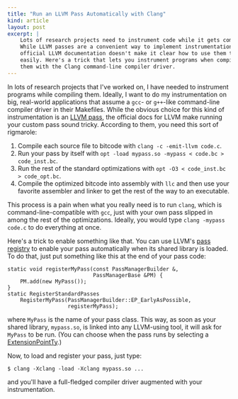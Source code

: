 ```yaml
---
title: "Run an LLVM Pass Automatically with Clang"
kind: article
layout: post
excerpt: |
    Lots of research projects need to instrument code while it gets compiled.
    While LLVM passes are a convenient way to implement instrumentation, the
    official LLVM documentation doesn't make it clear how to use them that way
    easily. Here's a trick that lets you instrument programs when compiling
    them with the Clang command-line compiler driver.
---
```


In lots of research projects that I've worked on, I have needed to instrument programs while compiling them. Ideally, I want to do my instrumentation on big, real-world applications that assume a `gcc`- or `g++`-like command-line compiler driver in their Makefiles. While the obvious choice for this kind of instrumentation is an [LLVM pass][], the official docs for LLVM make running your custom pass sound tricky. According to them, you need this sort of rigmarole:

1. Compile each source file to bitcode with `clang -c -emit-llvm code.c`.
2. Run your pass by itself with `opt -load mypass.so -mypass < code.bc > code_inst.bc`.
3. Run the rest of the standard optimizations with `opt -O3 < code_inst.bc > code_opt.bc`.
4. Compile the optimized bitcode into assembly with `llc` and then use your favorite assembler and linker to get the rest of the way to an executable.

This process is a pain when what you really need is to run `clang`, which is command-line-compatible with `gcc`, just with your own pass slipped in among the rest of the optimizations. Ideally, you would type `clang -mypass code.c` to do everything at once.

Here's a trick to enable something like that. You can use LLVM's [pass registry][] to enable your pass automatically when its shared library is loaded. To do that, just put something like this at the end of your pass code:

    static void registerMyPass(const PassManagerBuilder &,
                               PassManagerBase &PM) {
        PM.add(new MyPass());
    }
    static RegisterStandardPasses
        RegisterMyPass(PassManagerBuilder::EP_EarlyAsPossible,
                       registerMyPass);

where `MyPass` is the name of your pass class. This way, as soon as your shared library, `mypass.so`, is linked into any LLVM-using tool, it will ask for `MyPass` to be run. (You can choose when the pass runs by selecting a [ExtensionPointTy][].)

Now, to load and register your pass, just type:

    $ clang -Xclang -load -Xclang mypass.so ...

and you'll have a full-fledged compiler driver augmented with your instrumentation.

[ExtensionPointTy]: http://llvm.org/docs/doxygen/html/classllvm_1_1PassManagerBuilder.html#a575d14758794b0997be4f8edcef7dc91
[pass registry]: http://llvm.org/docs/doxygen/html/classllvm_1_1PassRegistry.html
[LLVM pass]: http://llvm.org/docs/WritingAnLLVMPass.html
